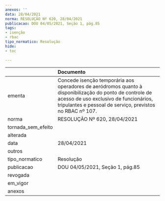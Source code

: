 ```yaml
---
anexos: ''
data: 28/04/2021
norma: RESOLUÇÃO Nº 620, 28/04/2021
publicacao: DOU 04/05/2021, Seção 1, pág.85
tags:
- isenção
- rbac
tipo_normatico: Resolução
hide: 
- toc 
 
---
```


|                    | Documento                                                                                                                                                                                                      |
|:-------------------|:---------------------------------------------------------------------------------------------------------------------------------------------------------------------------------------------------------------|
| ementa             | Concede isenção temporária aos operadores de aeródromos quanto à disponibilização do ponto de controle de acesso de uso exclusivo de funcionários, tripulantes e pessoal de serviço, previstos no RBAC nº 107. |
| norma              | RESOLUÇÃO Nº 620, 28/04/2021                                                                                                                                                                                   |
| tornada_sem_efeito |                                                                                                                                                                                                                |
| alterada           |                                                                                                                                                                                                                |
| data               | 28/04/2021                                                                                                                                                                                                     |
| outros             |                                                                                                                                                                                                                |
| tipo_normatico     | Resolução                                                                                                                                                                                                      |
| publicacao         | DOU 04/05/2021, Seção 1, pág.85                                                                                                                                                                                |
| revogada           |                                                                                                                                                                                                                |
| em_vigor           |                                                                                                                                                                                                                |
| anexos             |                                                                                                                                                                                                                |